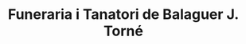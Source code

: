 ---
title: "Funeraria i Tanatori de Balaguer J. Torné"
url: /balaguer/funeraria-i-tanatori-de-balaguer-j-torne/
shop: directores de funerarias
---